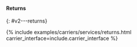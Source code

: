 #### Returns
{: #v2---returns}

{% include examples/carriers/services/returns.html carrier_interface=include.carrier_interface %}
